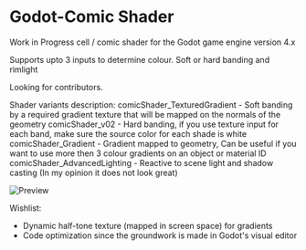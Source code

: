 # Godot-Comic Shader
Work in Progress cell / comic shader for the Godot game engine version 4.x

Supports upto 3 inputs to determine colour. Soft or hard banding and rimlight

Looking for contributors.

Shader variants description:
comicShader_TexturedGradient	- Soft banding by a required gradient texture that will be mapped on the normals of the geometry
comicShader_v02					- Hard banding, if you use texture input for each band, make sure the source color for each shade is white
comicShader_Gradient 			- Gradient mapped to geometry, Can be useful if you want to use more then 3 colour gradients on an object or material ID
comicShader_AdvancedLighting	- Reactive to scene light and shadow casting (In my opinion it does not look great)


![Preview](https://i.postimg.cc/Dy3bTN6K/kyubuscomicshader4.jpg)

Wishlist:
- Dynamic half-tone texture (mapped in screen space) for gradients
- Code optimization since the groundwork is made in Godot's visual editor
